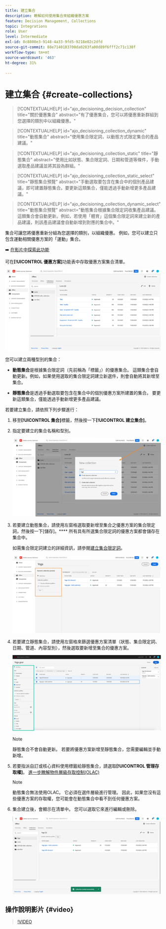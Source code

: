 ```yaml
---
title: 建立集合
description: 瞭解如何使用集合來組織優惠方案
feature: Decision Management, Collections
topic: Integrations
role: User
level: Intermediate
exl-id: 0c8808e3-9148-4a33-9fd5-9218e02c2dfd
source-git-commit: 88e7140183700da0283fa00d89f6fff2c71c138f
workflow-type: tm+mt
source-wordcount: '463'
ht-degree: 31%

---
```


# 建立集合 {#create-collections}

>[!CONTEXTUALHELP]
>id="ajo_decisioning_decision_collection"
>title="關於優惠集合"
>abstract="有了優惠集合，您可以將優惠重新群組到您選擇的類別中以組織優惠。"

>[!CONTEXTUALHELP]
>id="ajo_decisioning_collection_dynamic"
>title="動態集合"
>abstract="使用集合限定詞，以動態方式限定集合的產品建議。"

>[!CONTEXTUALHELP]
>id="ajo_decisioning_collection_static"
>title="靜態集合"
>abstract="使用比如狀態、集合限定詞、日期和管道等條件，手動選取產品建議並將其設為群組。"

>[!CONTEXTUALHELP]
>id="ajo_decisioning_collection_static_select"
>title="靜態集合預覽"
>abstract="手動選取要包含在集合中的個別產品建議，即可建置靜態集合。要更新這類集合，僅能透過手動新增更多產品建議。"

>[!CONTEXTUALHELP]
>id="ajo_decisioning_collection_dynamic_select"
>title="動態集合預覽"
>abstract="動態集合根據集合限定詞收集產品建議。這類集合會自動更新。例如，若使用「體育」這個集合限定詞來建立新的產品建議，則該產品建議會自動新增到對應的集合中。"

集合可讓您將優惠重新分組為您選擇的類別，以組織優惠。 例如，您可以建立只包含運動相關優惠方案的「運動」集合。

➡️ [在影片中探索此功能](#video)

可在&#x200B;**[!UICONTROL 優惠方案]**&#x200B;功能表中存取優惠方案集合清單。

![](../assets/collections_list.png)

您可以建立兩種型別的集合：

* **動態集合**&#x200B;是根據集合限定詞（先前稱為「標籤」）的優惠集合。 這類集合會自動更新。例如，如果使用選取的集合限定詞建立新選件，則會自動將其新增至集合。

* **靜態集合**&#x200B;是透過手動選取要包含在集合中的個別優惠方案所建置的集合。 要更新這類集合，僅能透過手動新增更多產品建議。

若要建立集合，請依照下列步驟進行：

1. 移至&#x200B;**[!UICONTROL 集合]**&#x200B;標籤，然後按一下&#x200B;**[!UICONTROL 建立集合]**。

1. 指定要建立的集合名稱和型別。

   ![](../assets/collection_create.png)

1. 若要建立動態集合，請使用左窗格選取要新增至集合之優惠方案的集合限定詞，然後按一下[儲存]。**** 所有具有所選集合限定詞的優惠方案都會儲存在集合中。

   如需集合限定詞建立的詳細資訊，請參閱[建立集合限定詞](../offer-library/creating-tags.md)。

   ![](../assets/dynamic_collection.png)

1. 若要建立靜態集合，請使用左窗格來篩選優惠方案清單（狀態、集合限定詞、日期、管道、內容型別），然後選取要新增至集合的優惠方案。

   ![](../assets/static_collection.png)

   >[!NOTE]
   >
   >靜態集合不會自動更新。 若要將優惠方案新增至靜態集合，您需要編輯並手動新增。

1. 若要指派自訂或核心資料使用標籤給靜態集合，請選取&#x200B;**[!UICONTROL 管理存取權]**。 [進一步瞭解物件層級存取控制(OLAC)](../../administration/object-based-access.md)

   >[!NOTE]
   >
   >動態集合無法使用OLAC。 它必須在選件層級進行管理。 因此，如果您沒有這些優惠方案的存取權，您可能會在動態集合中看不到任何優惠方案。

1. 集合建立後，會顯示在清單中。 您可以選取它來進行編輯或刪除。

   ![](../assets/collection_created.png)

## 操作說明影片 {#video}

>[!VIDEO](https://video.tv.adobe.com/v/329376?quality=12)



